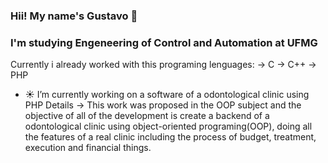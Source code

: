 ###                            Hii! My name's Gustavo 👋
### I'm studying Engeneering of Control and Automation at UFMG

Currently i already worked with this programing lenguages:
-> C
-> C++
-> PHP

- ☀️ I’m currently working on a software of a odontological clinic using PHP
Details -> This work was proposed in the OOP subject and the objective of all of the development
is create a backend of a odontological clinic using object-oriented programing(OOP), doing all
the features of a real clinic including the process of budget, treatment, execution and financial things.


